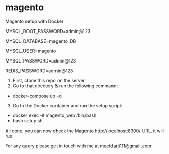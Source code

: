 # magento
Magento setup with Docker

MYSQL_ROOT_PASSWORD=admin@123

MYSQL_DATABASE=magento_DB

MYSQL_USER=magento

MYSQL_PASSWORD=admin@123

REDIS_PASSWORD=admin@123


1. First, clone this repo on the  server
2. Go to that directory & run the following command:
 - docker-compose up -d
3. Go to the Docker container and run the setup script:
 - docker exec -it magento_web /bin/bash
 - bash setup.sh

All done, you can now check the Magento http://localhost:8300/ URL, it will run.

For any query please get in touch with me at meetdarji111@gmail.com
